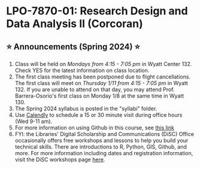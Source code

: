 # LPO-7870-01: Research Design and Data Analysis II (Corcoran)

## <span>&#11088;</span> Announcements (Spring 2024) <span>&#11088;</span>
[//]: # (Note the star emoji is generated from html code. Another option is the markdown code :star: but this does not render in html)


1. Class will be held on *Mondays from 4:15 - 7:05 pm* in Wyatt Center 132. Check YES for the latest information on class location.
2. The first class meeting has been postponed due to flight cancellations. The first class will meet on *Thursday 1/11 from 4:15 - 7:05 pm* in Wyatt 132. If you are unable to attend on that day, you may attend Prof. Barrera-Osorio's first class on Monday 1/8 at the same time in Wyatt 130.
3. The Spring 2024 syllabus is posted in the "syllabi" folder.
4. Use [Calendly](https://calendly.com/sean-p-corcoran) to schedule a 15 or 30 minute visit during office hours (Wed 9-11 am).
5. For more information on using Github in this course, see [this link](https://github.com/spcorcor18/LPO-8800/blob/main/using%20github.md)
6. FYI: the Libraries' Digital Scholarship and Communications (DiSC) Office occasionally offers free workshops and lessons to help you build your technical skills. There are introductions to R, Python, GIS, Github, and more. For more information including dates and registration information, visit the DiSC workshops page [here](https://www.library.vanderbilt.edu/disc/workshops/).

